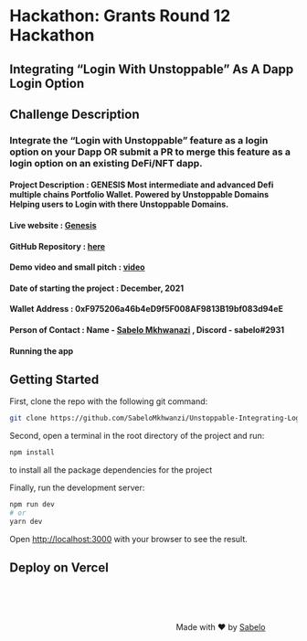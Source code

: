 #  Hackathon: Grants Round 12 Hackathon
## Integrating “Login With Unstoppable” As A Dapp Login Option

## Challenge Description
### Integrate the “Login with Unstoppable” feature as a login option on your Dapp OR submit a PR to merge this feature as a login option on an existing DeFi/NFT dapp.


#### Project Description : GENESIS Most intermediate and advanced Defi multiple chains Portfolio Wallet. Powered by Unstoppable Domains Helping users to Login with there Unstoppable Domains. 

#### Live website : [Genesis](https://genesiswallet.vercel.app/)

#### GitHub Repository : [here](https://github.com/SabeloMkhwanzi/Unstoppable-Integrating-Login)

#### Demo video and small pitch : [video]()

#### Date of starting the project : December, 2021

#### Wallet Address : 0xF975206a46b4eD9f5F008AF9813B19bf083d94eE

#### Person of Contact : Name - [Sabelo Mkhwanazi](https://twitter.com/SabeloMkhwanaz) , Discord - sabelo#2931


#### Running the app

## Getting Started

First, clone the repo with the following git command:

```bash
git clone https://github.com/SabeloMkhwanzi/Unstoppable-Integrating-Login
```

Second, open a terminal in the root directory of the project and run:

```bash
npm install
```

to install all the package dependencies for the project

Finally, run the development server:

```bash
npm run dev
# or
yarn dev
```

Open [http://localhost:3000](http://localhost:3000) with your browser to see the result.


## Deploy on Vercel

<br />
<br />
<br />


&nbsp;&nbsp;&nbsp;&nbsp;&nbsp;&nbsp;&nbsp;&nbsp;&nbsp;&nbsp;&nbsp;&nbsp;&nbsp;&nbsp;&nbsp;&nbsp;&nbsp;&nbsp;&nbsp;&nbsp;&nbsp;&nbsp;&nbsp;&nbsp;&nbsp;&nbsp;&nbsp;&nbsp;&nbsp;&nbsp;&nbsp;&nbsp;&nbsp;&nbsp;&nbsp;&nbsp;&nbsp;&nbsp;&nbsp;&nbsp;&nbsp;&nbsp;&nbsp;&nbsp;&nbsp;&nbsp;&nbsp;&nbsp;&nbsp;&nbsp;&nbsp;&nbsp;&nbsp;&nbsp;&nbsp;&nbsp;&nbsp;&nbsp;&nbsp;&nbsp;&nbsp;&nbsp;&nbsp;&nbsp;&nbsp;&nbsp;&nbsp;&nbsp;&nbsp;&nbsp;&nbsp;&nbsp;&nbsp;&nbsp;Made with :heart: by [Sabelo](https://github.com/SabeloMkhwanzi) 
